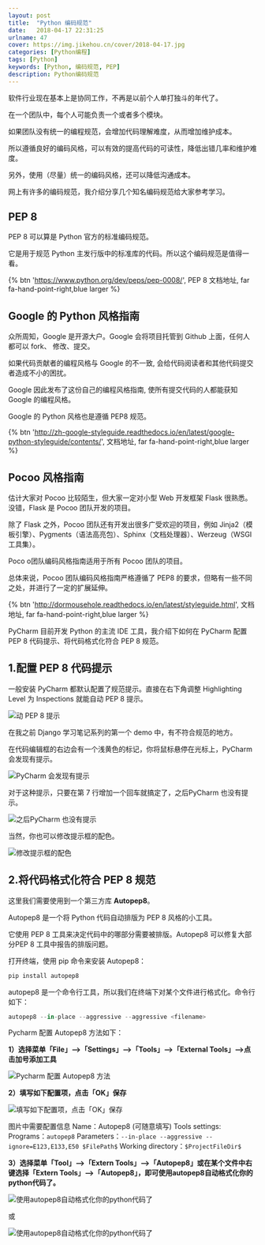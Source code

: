 ```yaml
---
layout: post
title:  "Python 编码规范"
date:   2018-04-17 22:31:25
urlname: 47
cover: https://img.jikehou.cn/cover/2018-04-17.jpg
categories: [Python编程]
tags: [Python]
keywords: [Python, 编码规范, PEP]
description: Python编码规范
---
```

软件行业现在基本上是协同工作，不再是以前个人单打独斗的年代了。

在一个团队中，每个人可能负责一个或者多个模块。

如果团队没有统一的编程规范，会增加代码理解难度，从而增加维护成本。

所以遵循良好的编码风格，可以有效的提高代码的可读性，降低出错几率和维护难度。

另外，使用（尽量）统一的编码风格，还可以降低沟通成本。

网上有许多的编码规范，我介绍分享几个知名编码规范给大家参考学习。
<!-- more -->

## PEP 8

PEP 8 可以算是 Python 官方的标准编码规范。

它是用于规范 Python 主发行版中的标准库的代码。所以这个编码规范是值得一看。

{% btn 'https://www.python.org/dev/peps/pep-0008/', PEP 8 文档地址, far fa-hand-point-right,blue larger %}


## Google 的 Python 风格指南

众所周知，Google 是开源大户。Google 会将项目托管到 Github 上面，任何人都可以 fork、 修改、提交。

如果代码贡献者的编程风格与 Google 的不一致, 会给代码阅读者和其他代码提交者造成不小的困扰。

Google 因此发布了这份自己的编程风格指南, 使所有提交代码的人都能获知 Google 的编程风格。

Google 的 Python 风格也是遵循 PEP8 规范。

{% btn 'http://zh-google-styleguide.readthedocs.io/en/latest/google-python-styleguide/contents/', 文档地址, far fa-hand-point-right,blue larger %}


## Pocoo 风格指南

估计大家对 Pocoo 比较陌生，但大家一定对小型 Web 开发框架 Flask 很熟悉。没错，Flask 是 Pocoo 团队开发的项目。 

除了 Flask 之外，Pocoo 团队还有开发出很多广受欢迎的项目，例如 Jinja2（模板引擎）、Pygments（语法高亮包）、Sphinx（文档处理器）、Werzeug（WSGI工具集）。

Poco o团队编码风格指南适用于所有 Pocoo 团队的项目。

总体来说，Pocoo 团队编码风格指南严格遵循了 PEP8 的要求，但略有一些不同之处，并进行了一定的扩展延伸。


{% btn 'http://dormousehole.readthedocs.io/en/latest/styleguide.html', 文档地址, far fa-hand-point-right,blue larger %}


PyCharm 目前开发 Python 的主流 IDE 工具，我介绍下如何在 PyCharm 配置 PEP 8 代码提示、将代码格式化符合 PEP 8 规范。

## 1.配置 PEP 8 代码提示
一般安装 PyCharm 都默认配置了规范提示。直接在右下角调整 Highlighting Level 为 Inspections 就能自动 PEP 8 提示。

![动 PEP 8 提示](https://img.jikehou.cn/img/20180417_1.png)

在我之前 Django 学习笔记系列的第一个 demo 中，有不符合规范的地方。

在代码编辑框的右边会有一个浅黄色的标记，你将鼠标悬停在光标上，PyCharm 会发现有提示。

![PyCharm 会发现有提示](https://img.jikehou.cn/img/20180417_2.png)

对于这种提示，只要在第 7 行增加一个回车就搞定了，之后PyCharm 也没有提示。

![之后PyCharm 也没有提示](https://img.jikehou.cn/img/20180417_3.png)

当然，你也可以修改提示框的配色。

![修改提示框的配色](https://img.jikehou.cn/img/20180417_4.png)

## 2.将代码格式化符合 PEP 8 规范

这里我们需要使用到一个第三方库 **Autopep8**。

Autopep8 是一个将 Python 代码自动排版为 PEP 8 风格的小工具。

它使用 PEP 8 工具来决定代码中的哪部分需要被排版。Autopep8 可以修复大部分PEP 8 工具中报告的排版问题。

打开终端，使用 pip 命令来安装 Autopep8：
```python
pip install autopep8
```

autopep8 是一个命令行工具，所以我们在终端下对某个文件进行格式化。命令行如下：
```python
autopep8 --in-place --aggressive --aggressive <filename>
```

Pycharm 配置 Autopep8 方法如下：

**1）选择菜单「File」–>「Settings」–>「Tools」–>「External Tools」–>点击加号添加工具**

![Pycharm 配置 Autopep8 方法](https://img.jikehou.cn/img/20180417_5.png)

**2）填写如下配置项，点击「OK」保存**

![填写如下配置项，点击「OK」保存](https://img.jikehou.cn/img/20180417_6.png)

图片中需要配置信息
Name：Autopep8 (可随意填写)
Tools settings:
    Programs：`autopep8`
    Parameters：`--in-place --aggressive --ignore=E123,E133,E50 $FilePath$`
    Working directory：`$ProjectFileDir$`


**3）选择菜单「Tool」–>「Extern Tools」–>「Autopep8」或在某个文件中右键选择「Extern Tools」–>「Autopep8」，即可使用autopep8自动格式化你的python代码了。**

![使用autopep8自动格式化你的python代码了](https://img.jikehou.cn/img/20180417_7.png)

或

![使用autopep8自动格式化你的python代码了](https://img.jikehou.cn/img/20180417_8.png)


